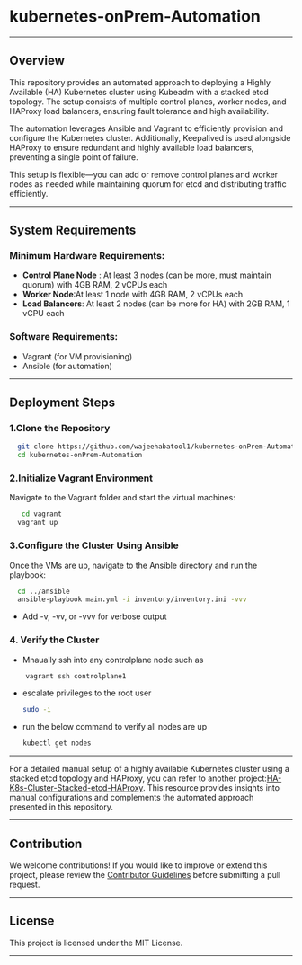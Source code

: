 # kubernetes-onPrem-Automation
---------------------------------------------
## Overview
This repository provides an automated approach to deploying a Highly Available (HA) Kubernetes cluster using Kubeadm with a stacked etcd topology. The setup consists of multiple control planes, worker nodes, and HAProxy load balancers, ensuring fault tolerance and high availability.

The automation leverages Ansible and Vagrant to efficiently provision and configure the Kubernetes cluster. Additionally, Keepalived is used alongside HAProxy to ensure redundant and highly available load balancers, preventing a single point of failure.

This setup is flexible—you can add or remove control planes and worker nodes as needed while maintaining quorum for etcd and distributing traffic efficiently.

-----
## System Requirements
### Minimum Hardware Requirements:
- **Control Plane Node** : At least 3 nodes (can be more, must maintain quorum) with 4GB RAM, 2 vCPUs each
- **Worker Node**:At least 1 node  with 4GB RAM, 2 vCPUs each
- **Load Balancers**: At least 2 nodes (can be more for HA) with 2GB RAM, 1 vCPU each
### Software Requirements:
- Vagrant (for VM provisioning)
- Ansible (for automation)
----
## Deployment Steps
### 1.Clone the Repository
  ``` bash 
    git clone https://github.com/wajeehabatool1/kubernetes-onPrem-Automation.git
    cd kubernetes-onPrem-Automation
   ```
### 2.Initialize Vagrant Environment
   Navigate to the Vagrant folder and start the virtual machines:
  ``` bash
     cd vagrant
    vagrant up
  ```

### 3.Configure the Cluster Using Ansible 
   Once the VMs are up, navigate to the Ansible directory and run the playbook:
  ``` bash
    cd ../ansible
    ansible-playbook main.yml -i inventory/inventory.ini -vvv
  ```
  - Add -v, -vv, or -vvv for verbose output

### 4. Verify the Cluster
 -  Mnaually ssh into any controlplane node such as 
 ``` bash
     vagrant ssh controlplane1
 ```
 -  escalate privileges to the root user
    ``` bash
    sudo -i
    ```
 -  run the below command to verify all nodes are up
    ``` bash
    kubectl get nodes
    ```
---------------------------

For a detailed manual setup of a highly available Kubernetes cluster using a stacked etcd topology and HAProxy, you can refer to another project:[HA-K8s-Cluster-Stacked-etcd-HAProxy](https://github.com/wajeehabatool1/HA-K8s-Cluster-Stacked-etcd-HAProxy). This resource provides insights into manual configurations and complements the automated approach presented in this repository.

---------------------------
## Contribution
We welcome contributions! If you would like to improve or extend this project, please review the [Contributor Guidelines](https://github.com/wajeehabatool1/kubernetes-onPrem-Automation/blob/main/Contributions.md) before submitting a pull request.

----------------------
## License
This project is licensed under the MIT License.

----------------------

  

